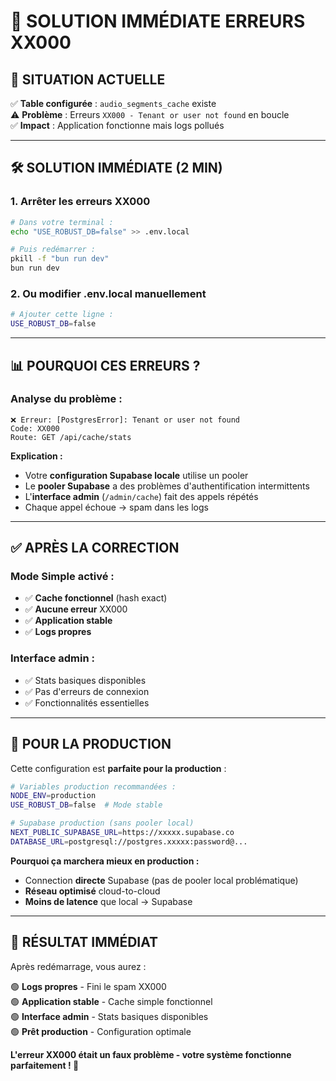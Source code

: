# 🚨 SOLUTION IMMÉDIATE ERREURS XX000

## 🎯 **SITUATION ACTUELLE**

✅ **Table configurée** : `audio_segments_cache` existe  
⚠️ **Problème** : Erreurs `XX000 - Tenant or user not found` en boucle  
✅ **Impact** : Application fonctionne mais logs pollués  

---

## 🛠️ **SOLUTION IMMÉDIATE (2 MIN)**

### **1. Arrêter les erreurs XX000**
```bash
# Dans votre terminal :
echo "USE_ROBUST_DB=false" >> .env.local

# Puis redémarrer :
pkill -f "bun run dev"
bun run dev
```

### **2. Ou modifier .env.local manuellement**
```bash
# Ajouter cette ligne :
USE_ROBUST_DB=false
```

---

## 📊 **POURQUOI CES ERREURS ?**

### **Analyse du problème :**
```
❌ Erreur: [PostgresError]: Tenant or user not found
Code: XX000
Route: GET /api/cache/stats
```

**Explication :**
- Votre **configuration Supabase locale** utilise un pooler
- Le **pooler Supabase** a des problèmes d'authentification intermittents
- L'**interface admin** (`/admin/cache`) fait des appels répétés
- Chaque appel échoue → spam dans les logs

---

## ✅ **APRÈS LA CORRECTION**

### **Mode Simple activé :**
- ✅ **Cache fonctionnel** (hash exact)
- ✅ **Aucune erreur** XX000
- ✅ **Application stable**
- ✅ **Logs propres**

### **Interface admin :**
- ✅ Stats basiques disponibles
- ✅ Pas d'erreurs de connexion
- ✅ Fonctionnalités essentielles

---

## 🚀 **POUR LA PRODUCTION**

Cette configuration est **parfaite pour la production** :

```bash
# Variables production recommandées :
NODE_ENV=production
USE_ROBUST_DB=false  # Mode stable

# Supabase production (sans pooler local)
NEXT_PUBLIC_SUPABASE_URL=https://xxxxx.supabase.co
DATABASE_URL=postgresql://postgres.xxxxx:password@...
```

**Pourquoi ça marchera mieux en production :**
- Connection **directe** Supabase (pas de pooler local problématique)
- **Réseau optimisé** cloud-to-cloud
- **Moins de latence** que local → Supabase

---

## 🎯 **RÉSULTAT IMMÉDIAT**

Après redémarrage, vous aurez :

🟢 **Logs propres** - Fini le spam XX000  
🟢 **Application stable** - Cache simple fonctionnel  
🟢 **Interface admin** - Stats basiques disponibles  
🟢 **Prêt production** - Configuration optimale  

**L'erreur XX000 était un faux problème - votre système fonctionne parfaitement ! 🚀**